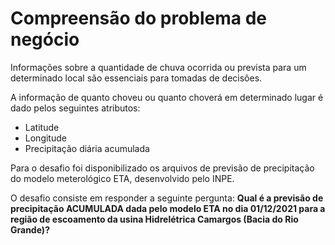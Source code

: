 # Compreensão do problema de negócio
Informações sobre a quantidade de chuva ocorrida ou prevista para um determinado local são essenciais para tomadas de decisões.

A informação de quanto choveu ou quanto choverá em determinado lugar é dado pelos seguintes atributos:
 - Latitude
 - Longitude
 - Precipitação diária acumulada

Para o desafio foi disponibilizado os arquivos de previsão de precipitação do modelo meterológico ETA, desenvolvido pelo INPE.

O desafio consiste em responder a seguinte pergunta: **Qual é a previsão de precipitação ACUMULADA dada pelo modelo ETA no dia 01/12/2021 para a região de escoamento da usina Hidrelétrica Camargos (Bacia do Rio Grande)?**
